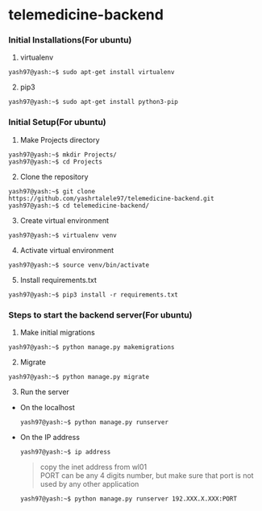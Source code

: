 # telemedicine-backend

### Initial Installations(For ubuntu)
1. virtualenv
```console
yash97@yash:~$ sudo apt-get install virtualenv
```
2. pip3
```console
yash97@yash:~$ sudo apt-get install python3-pip
```

### Initial Setup(For ubuntu)
1. Make Projects directory
```console
yash97@yash:~$ mkdir Projects/
yash97@yash:~$ cd Projects
```
2. Clone the repository
```console
yash97@yash:~$ git clone https://github.com/yashrtalele97/telemedicine-backend.git
yash97@yash:~$ cd telemedicine-backend/
```
3. Create virtual environment
```console
yash97@yash:~$ virtualenv venv
```
4. Activate virtual environment
```console
yash97@yash:~$ source venv/bin/activate
```
5. Install requirements.txt
```console
yash97@yash:~$ pip3 install -r requirements.txt
```

### Steps to start the backend server(For ubuntu)
1. Make initial migrations
```console
yash97@yash:~$ python manage.py makemigrations
```
2. Migrate
```console
yash97@yash:~$ python manage.py migrate
```
3. Run the server
  - On the localhost  
    ```console
    yash97@yash:~$ python manage.py runserver
    ```
  - On the IP address
    ```console
    yash97@yash:~$ ip address
    ```
   
    > copy the inet address from wl01 <br />
    > PORT can be any 4 digits number, but make sure that port is not used by any other application
    ```console
    yash97@yash:~$ python manage.py runserver 192.XXX.X.XXX:PORT
    ```
